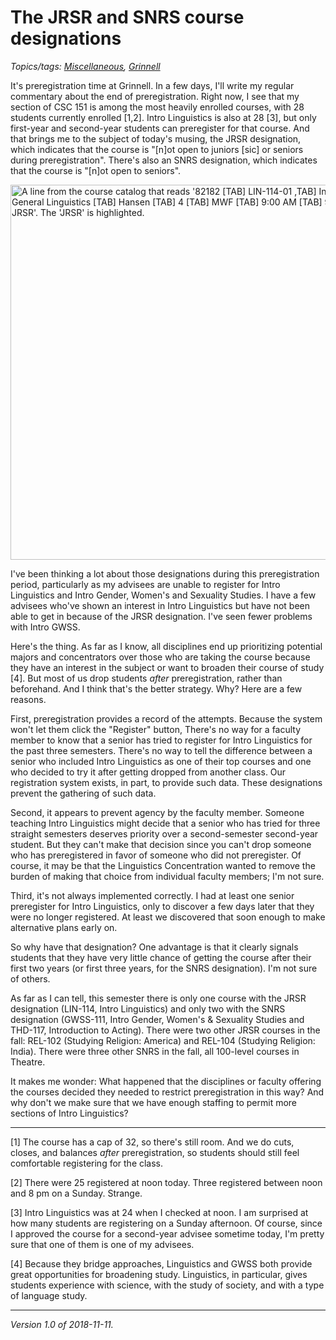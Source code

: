 The JRSR and SNRS course designations
=====================================

*Topics/tags: [Miscellaneous](index-misc), [Grinnell](index-grinnell)*

It's preregistration time at Grinnell.  In a few days, I'll write my
regular commentary about the end of preregistration.  Right now, I see
that my section of CSC 151 is among the most heavily enrolled courses,
with 28 students currently enrolled [1,2].  Intro Linguistics is also
at 28 [3], but only first-year and second-year students can preregister
for that course.  And that brings me to the subject of today's musing,
the JRSR designation, which indicates that the course is "[n]ot open to
juniors [sic] or seniors during preregistration".  There's also an SNRS
designation, which indicates that the course is "[n]ot open to seniors".

<img src="images/lin-114" width=600 alt="A line from the course catalog that reads '82182 [TAB] LIN-114-01 ,TAB] Introduction to General Linguistics [TAB] Hansen [TAB] 4 [TAB] MWF [TAB] 9:00 AM [TAB] 9:50 [TAB] JRSR'.  The 'JRSR' is highlighted.">

I've been thinking a lot about those designations during this
preregistration period, particularly as my advisees are unable to register
for Intro Linguistics and Intro Gender, Women's and Sexuality Studies.
I have a few advisees who've shown an interest in Intro Linguistics but
have not been able to get in because of the JRSR designation.  I've seen
fewer problems with Intro GWSS.

Here's the thing.  As far as I know, all disciplines end up prioritizing
potential majors and concentrators over those who are taking the course
because they have an interest in the subject or want to broaden their
course of study [4].  But most of us drop students *after* preregistration,
rather than beforehand.  And I think that's the better strategy.  Why?
Here are a few reasons.

First, preregistration provides a record of the attempts.  Because the
system won't let them click the "Register" button, There's no way for
a faculty member to know that a senior has tried to register for Intro
Linguistics for the past three semesters.  There's no way to tell the
difference between a senior who included Intro Linguistics as one of
their top courses and one who decided to try it after getting dropped
from another class.  Our registration system exists, in part, to provide
such data.  These designations prevent the gathering of such data.

Second, it appears to prevent agency by the faculty member.  Someone
teaching Intro Linguistics might decide that a senior who has tried
for three straight semesters deserves priority over a second-semester
second-year student.  But they can't make that decision since you
can't drop someone who has preregistered in favor of someone who did
not preregister.  Of course, it may be that the Linguistics Concentration
wanted to remove the burden of making that choice from individual faculty
members; I'm not sure.

Third, it's not always implemented correctly.  I had at least one senior
preregister for Intro Linguistics, only to discover a few days later
that they were no longer registered.  At least we discovered that soon
enough to make alternative plans early on.

So why have that designation?  One advantage is that it clearly signals
students that they have very little chance of getting the course after 
their first two years (or first three years, for the SNRS designation).
I'm not sure of others.

As far as I can tell, this semester there is only one course with the
JRSR designation (LIN-114, Intro Linguistics) and only two with the
SNRS designation (GWSS-111, Intro Gender, Women's & Sexuality Studies
and THD-117, Introduction to Acting).  There were two other JRSR courses
in the fall: REL-102 (Studying Religion: America) and REL-104 (Studying
Religion: India).  There were three other SNRS in the fall, all 100-level
courses in Theatre.

It makes me wonder: What happened that the disciplines or faculty offering
the courses decided they needed to restrict preregistration in this way?
And why don't we make sure that we have enough staffing to permit more
sections of Intro Linguistics?

---

[1] The course has a cap of 32, so there's still room.  And we do cuts,
closes, and balances *after* preregistration, so students should still
feel comfortable registering for the class.

[2] There were 25 registered at noon today.  Three registered between
noon and 8 pm on a Sunday.  Strange.

[3] Intro Linguistics was at 24 when I checked at noon.  I am surprised
at how many students are registering on a Sunday afternoon.  Of course,
since I approved the course for a second-year advisee sometime today,
I'm pretty sure that one of them is one of my advisees.

[4] Because they bridge approaches, Linguistics and GWSS both provide
great opportunities for broadening study.  Linguistics, in particular,
gives students experience with science, with the study of society,
and with a type of language study.

---

*Version 1.0 of 2018-11-11.*

